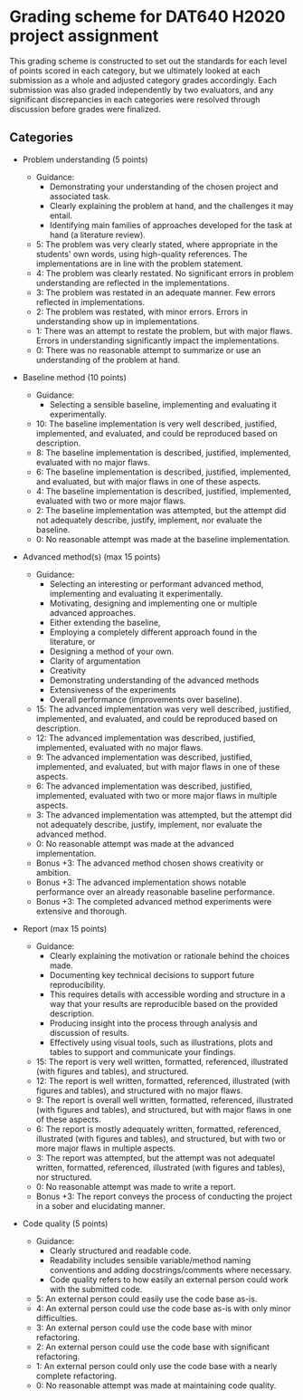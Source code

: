 # Grading scheme for DAT640 H2020 project assignment

This grading scheme is constructed to set out the standards for each level of points scored in each category, but we ultimately looked at each submission as a whole and adjusted category grades accordingly. Each submission was also graded independently by two evaluators, and any significant discrepancies in each categories were resolved through discussion before grades were finalized. 

## Categories 
  - Problem understanding (5 points)
      - Guidance:
           - Demonstrating your understanding of the chosen project and associated task.
           - Clearly explaining the problem at hand, and the challenges it may entail.
           - Identifying main families of approaches developed for the task at hand (a literature review).
      - 5: The problem was very clearly stated, where appropriate in the students' own words, using high-quality references. The implementations are in line with the problem statement.
      - 4: The problem was clearly restated. No significant errors in problem understanding are reflected in the implementations. 
      - 3: The problem was restated in an adequate manner. Few errors reflected in implementations.  
      - 2: The problem was restated, with minor errors. Errors in understanding show up in implementations. 
      - 1: There was an attempt to restate the problem, but with major flaws. Errors in understanding significantly impact the implementations.
      - 0: There was no reasonable attempt to summarize or use an understanding of the problem at hand. 
  - Baseline method (10 points)
      - Guidance:
           - Selecting a sensible baseline, implementing and evaluating it experimentally.
      - 10: The baseline implementation is very well described, justified, implemented, and evaluated, and could be reproduced based on description.
      - 8: The baseline implementation is described, justified, implemented, evaluated with no major flaws.
      - 6: The baseline implementation is described, justified, implemented, and evaluated, but with major flaws in one of these aspects.
      - 4: The baseline implementation is described, justified, implemented, evaluated with two or more major flaws.
      - 2: The baseline implementation was attempted, but the attempt did not adequately describe, justify, implement, nor evaluate the baseline.
      - 0: No reasonable attempt was made at the baseline implementation.

  - Advanced method(s) (max 15 points)
      - Guidance:
          - Selecting an interesting or performant advanced method, implementing and evaluating it experimentally.
          - Motivating, designing and implementing one or multiple advanced approaches.
          - Either extending the baseline,
          - Employing a completely different approach found in the literature, or
          - Designing a method of your own.
          - Clarity of argumentation
          - Creativity
          - Demonstrating understanding of the advanced methods
          - Extensiveness of the experiments
          - Overall performance (improvements over baseline).
      - 15: The advanced implementation was very well described, justified, implemented, and evaluated, and could be reproduced based on description.
      - 12: The advanced implementation was described, justified, implemented, evaluated with no major flaws.
      - 9: The advanced implementation was described, justified, implemented, and evaluated, but with major flaws in one of these aspects.
      - 6: The advanced implementation was described, justified, implemented, evaluated with two or more major flaws in multiple aspects.
      - 3: The advanced implementation was attempted, but the attempt did not adequately describe, justify, implement, nor evaluate the advanced method.
      - 0: No reasonable attempt was made at the advanced implementation.
      - Bonus +3: The advanced method chosen shows creativity or ambition.
      - Bonus +3: The advanced implementation shows notable performance over an already reasonable baseline performance. 
      - Bonus +3: The completed advanced method experiments were extensive and thorough.


  - Report (max 15 points)
      - Guidance:
           - Clearly explaining the motivation or rationale behind the choices made.
           - Documenting key technical decisions to support future reproducibility.
           - This requires details with accessible wording and structure in a way that your results are reproducible based on the provided description.
           - Producing insight into the process through analysis and discussion of results.
           - Effectively using visual tools, such as illustrations, plots and tables to support and communicate your findings.
      - 15: The report is very well written, formatted, referenced, illustrated (with figures and tables), and structured. 
      - 12: The report is well written, formatted, referenced, illustrated (with figures and tables), and structured with no major flaws.
      - 9: The report is overall well written, formatted, referenced, illustrated (with figures and tables), and structured, but with major flaws in one of these aspects. 
      - 6: The report is mostly adequately written, formatted, referenced, illustrated (with figures and tables), and structured, but with two or more major flaws in multiple aspects. 
      - 3: The report was attempted, but the attempt was not adequatel written, formatted, referenced, illustrated (with figures and tables), nor structured. 
      - 0: No reasonable attempt was made to write a report. 
      - Bonus +3: The report conveys the process of conducting the project in a sober and elucidating manner. 

  - Code quality (5 points)
      - Guidance:
           - Clearly structured and readable code.
           - Readability includes sensible variable/method naming conventions and adding docstrings/comments where necessary.
           - Code quality refers to how easily an external person could work with the submitted code. 
      - 5: An external person could easily use the code base as-is. 
      - 4: An external person could use the code base as-is with only minor difficulties.
      - 3: An external person could use the code base with minor refactoring. 
      - 2: An external person could use the code base with significant refactoring. 
      - 1: An external person could only use the code base with a nearly complete refactoring. 
      - 0: No reasonable attempt was made at maintaining code quality. 

